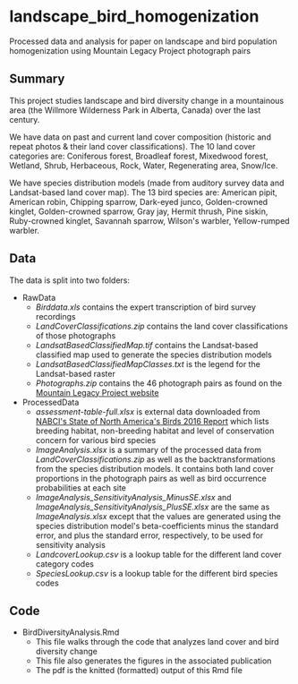 # landscape_bird_homogenization
Processed data and analysis for paper on landscape and bird population homogenization using Mountain Legacy Project photograph pairs



## Summary

This project studies landscape and bird diversity change in a mountainous area (the Willmore Wilderness Park in Alberta, Canada) over the last century.

We have data on past and current land cover composition (historic and repeat photos & their land cover classifications). 
The 10 land cover categories are: Coniferous forest, Broadleaf forest, Mixedwood forest, Wetland, Shrub, Herbaceous, Rock, Water, Regenerating area, Snow/Ice.

We have species distribution models (made from auditory survey data and Landsat-based land cover map). 
The 13 bird species are: American pipit, American robin, Chipping sparrow, Dark-eyed junco, Golden-crowned kinglet, Golden-crowned sparrow, Gray jay, Hermit thrush, Pine siskin, Ruby-crowned kinglet, Savannah sparrow, Wilson's warbler, Yellow-rumped warbler.



## Data

The data is split into two folders:

- RawData
  - *Birddata.xls* contains the expert transcription of bird survey recordings
  - *LandCoverClassifications.zip* contains the land cover classifications of those photographs
  - *LandsatBasedClassifiedMap.tif* contains the Landsat-based classified map used to generate the species distribution models
  - *LandsatBasedClassifiedMapClasses.txt* is the legend for the Landsat-based raster
  - *Photographs.zip* contains the 46 photograph pairs as found on the [Mountain Legacy Project website](explore.mountainlegacy.ca)
- ProcessedData
  - *assessment-table-full.xlsx* is external data downloaded from [NABCI's State of North America's Birds 2016 Report](https://www.stateofthebirds.org/2016/resources/species-assessments/) which lists breeding habitat, non-breeding habitat and level of conservation concern for various bird species
  - *ImageAnalysis.xlsx* is a summary of the processed data from *LandCoverClassifications.zip* as well as the backtransformations from the species distribution models. It contains both land cover proportions in the photograph pairs as well as bird occurrence probabilities at each site
  - *ImageAnalysis_SensitivityAnalysis_MinusSE.xlsx* and *ImageAnalysis_SensitivityAnalysis_PlusSE.xlsx* are the same as *ImageAnalysis.xlsx* except that the values are generated using the species distribution model's beta-coefficients minus the standard error, and plus the standard error, respectively, to be used for sensitivity analysis
  - *LandcoverLookup.csv* is a lookup table for the different land cover category codes
  - *SpeciesLookup.csv* is a lookup table for the different bird species codes



## Code

- BirdDiversityAnalysis.Rmd
  - This file walks through the code that analyzes land cover and bird diversity change
  - This file also generates the figures in the associated publication
  - The pdf is the knitted (formatted) output of this Rmd file
